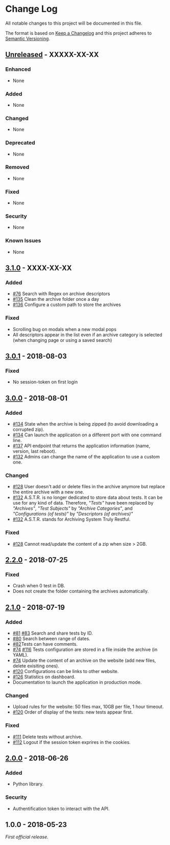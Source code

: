 # Change Log
All notable changes to this project will be documented in this file.

The format is based on [Keep a Changelog](http://keepachangelog.com/)
and this project adheres to [Semantic Versioning](http://semver.org/).

## [Unreleased] - XXXXX-XX-XX
### Enhanced
- None

### Added
- None

### Changed
- None

### Deprecated
- None

### Removed
- None

### Fixed
- None

### Security
- None

### Known Issues
- None

## [3.1.0] - XXXX-XX-XX

### Added
- [#76](https://gitlab.aldebaran.lan/hardware-test/astr/issues/76) Search with Regex on archive descriptors
- [#135](https://gitlab.aldebaran.lan/hardware-test/astr/issues/135) Clean the archive folder once a day
- [#136](https://gitlab.aldebaran.lan/hardware-test/astr/issues/136) Configure a custom path to store the archives

### Fixed
- Scrolling bug on modals when a new modal pops
- All descriptors appear in the list even if an archive category is selected (when changing page or using a saved search)

## [3.0.1] - 2018-08-03

### Fixed
- No session-token on first login

## [3.0.0] - 2018-08-01

### Added
- [#134](https://gitlab.aldebaran.lan/hardware-test/astr/issues/134) State when the archive is being zipped (to avoid downloading a corrupted zip).
- [#134](https://gitlab.aldebaran.lan/hardware-test/astr/issues/134) Can launch the application on a different port with one command line.
- [#137](https://gitlab.aldebaran.lan/hardware-test/astr/issues/137) API endpoint that returns the application information (name, version, last reboot).
- [#132](https://gitlab.aldebaran.lan/hardware-test/astr/issues/132) Admins can change the name of the application to use a custom one.

### Changed
- [#128](https://gitlab.aldebaran.lan/hardware-test/astr/issues/128) User doesn't add or delete files in the archive anymore but replace the entire archive with a new one.
- [#132](https://gitlab.aldebaran.lan/hardware-test/astr/issues/132) A.S.T.R. is no longer dedicated to store data about tests. It can be use for any kind of data. Therefore, *"Tests"* have been replaced by *"Archives"*, *"Test Subjects"* by *"Archive Categories"*, and *"Configurations (of tests)"* by *"Descriptors (of archives)"*
- [#132](https://gitlab.aldebaran.lan/hardware-test/astr/issues/132) A.S.T.R. stands for Archiving System Truly Restful.

### Fixed
- [#128](https://gitlab.aldebaran.lan/hardware-test/astr/issues/128) Cannot read/update the content of a zip when size > 2GB.

## [2.2.0] - 2018-07-25

### Fixed
- Crash when 0 test in DB.
- Does not create the folder containing the archives automatically.

## [2.1.0] - 2018-07-19

### Added
- [#81](https://gitlab.aldebaran.lan/hardware-test/astr/issues/81) [#83](https://gitlab.aldebaran.lan/hardware-test/astr/issues/83) Search and share tests by ID.
- [#80](https://gitlab.aldebaran.lan/hardware-test/astr/issues/80) Search between range of dates.
- [#82](https://gitlab.aldebaran.lan/hardware-test/astr/issues/82)Tests can have comments.
- [#74](https://gitlab.aldebaran.lan/hardware-test/astr/issues/74) [#116](https://gitlab.aldebaran.lan/hardware-test/astr/issues/116) Tests configuration are stored in a file inside the archive (in YAML).
- [#74](https://gitlab.aldebaran.lan/hardware-test/astr/issues/74) Update the content of an archive on the website (add new files, delete exisiting ones).
- [#120](https://gitlab.aldebaran.lan/hardware-test/astr/issues/120) Configurations can be links to other website.
- [#126](https://gitlab.aldebaran.lan/hardware-test/astr/issues/126) Statistics on dashboard.
- Documentation to launch the application in production mode.

### Changed
- Upload rules for the website: 50 files max, 10GB per file, 1 hour timeout.
- [#120](https://gitlab.aldebaran.lan/hardware-test/astr/issues/120) Order of display of the tests: new tests appear first.

### Fixed
- [#111](https://gitlab.aldebaran.lan/hardware-test/astr/issues/111) Delete tests without archive.
- [#112](https://gitlab.aldebaran.lan/hardware-test/astr/issues/112) Logout if the session token exprires in the cookies.

## [2.0.0] - 2018-06-26

### Added
- Python library.

### Security
- Authentification token to interact with the API.

## 1.0.0 - 2018-05-23

*First official release.*

[Unreleased]: https://gitlab.aldebaran.lan/hardware-test/astr/compare/v3.1.0...HEAD
[3.1.0]: https://gitlab.aldebaran.lan/hardware-test/astr/compare/v3.0.1...v3.1.0
[3.0.1]: https://gitlab.aldebaran.lan/hardware-test/astr/compare/v3.0...v3.0.1
[3.0.0]: https://gitlab.aldebaran.lan/hardware-test/astr/compare/v2.2...v3.0
[2.2.0]: https://gitlab.aldebaran.lan/hardware-test/astr/compare/v2.1...v2.2
[2.1.0]: https://gitlab.aldebaran.lan/hardware-test/astr/compare/v2.0...v2.1
[2.0.0]: https://gitlab.aldebaran.lan/hardware-test/astr/compare/v1.0...v2.0
